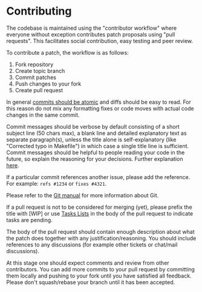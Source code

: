 # Contributing

The codebase is maintained using the "contributor workflow" where everyone without exception
contributes patch proposals using "pull requests".  This facilitates social contribution, easy
testing and peer review.

To contribute a patch, the workflow is as follows:

  1. Fork repository
  1. Create topic branch
  1. Commit patches
  1. Push changes to your fork
  1. Create pull request

In general [commits should be
atomic](https://en.wikipedia.org/wiki/Atomic_commit#Atomic_commit_convention) and diffs should be
easy to read.  For this reason do not mix any formatting fixes or code moves with actual code
changes in the same commit.

Commit messages should be verbose by default consisting of a short subject line (50 chars max), a
blank line and detailed explanatory text as separate paragraph(s), unless the title alone is
self-explanatory (like "Corrected typo in Makefile") in which case a single title line is
sufficient.  Commit messages should be helpful to people reading your code in the future, so
explain the reasoning for your decisions.  Further explanation
[here](http://chris.beams.io/posts/git-commit/).

If a particular commit references another issue, please add the reference. For example: `refs
#1234` or `fixes #4321`. 

Please refer to the [Git manual](https://git-scm.com/doc) for more information about Git.

If a pull request is not to be considered for merging (yet), please prefix the title with [WIP] or
use [Tasks Lists](https://help.github.com/articles/basic-writing-and-formatting-syntax/#task-lists)
in the body of the pull request to indicate tasks are pending.

The body of the pull request should contain enough description about what the patch does together
with any justification/reasoning.  You should include references to any discussions (for example
other tickets or chat/mail discussions).

At this stage one should expect comments and review from other contributors.  You can add more
commits to your pull request by committing them locally and pushing to your fork until you have
satisfied all feedback. Please don't squash/rebase your branch until it has been accepted.
